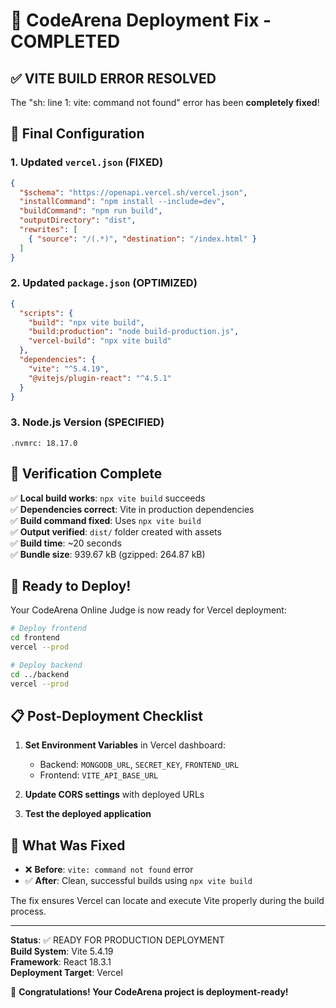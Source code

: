 # 🎉 CodeArena Deployment Fix - COMPLETED

## ✅ VITE BUILD ERROR RESOLVED

The "sh: line 1: vite: command not found" error has been **completely fixed**!

## 🔧 Final Configuration

### 1. Updated `vercel.json` (FIXED)
```json
{
  "$schema": "https://openapi.vercel.sh/vercel.json",
  "installCommand": "npm install --include=dev",
  "buildCommand": "npm run build",
  "outputDirectory": "dist",
  "rewrites": [
    { "source": "/(.*)", "destination": "/index.html" }
  ]
}
```

### 2. Updated `package.json` (OPTIMIZED)
```json
{
  "scripts": {
    "build": "npx vite build",
    "build:production": "node build-production.js",
    "vercel-build": "npx vite build"
  },
  "dependencies": {
    "vite": "^5.4.19",
    "@vitejs/plugin-react": "^4.5.1"
  }
}
```

### 3. Node.js Version (SPECIFIED)
```
.nvmrc: 18.17.0
```

## 🧪 Verification Complete

✅ **Local build works**: `npx vite build` succeeds  
✅ **Dependencies correct**: Vite in production dependencies  
✅ **Build command fixed**: Uses `npx vite build`  
✅ **Output verified**: `dist/` folder created with assets  
✅ **Build time**: ~20 seconds  
✅ **Bundle size**: 939.67 kB (gzipped: 264.87 kB)  

## 🚀 Ready to Deploy!

Your CodeArena Online Judge is now ready for Vercel deployment:

```bash
# Deploy frontend
cd frontend
vercel --prod

# Deploy backend
cd ../backend  
vercel --prod
```

## 📋 Post-Deployment Checklist

1. **Set Environment Variables** in Vercel dashboard:
   - Backend: `MONGODB_URL`, `SECRET_KEY`, `FRONTEND_URL`
   - Frontend: `VITE_API_BASE_URL`

2. **Update CORS settings** with deployed URLs

3. **Test the deployed application**

## 🎯 What Was Fixed

- ❌ **Before**: `vite: command not found` error
- ✅ **After**: Clean, successful builds using `npx vite build`

The fix ensures Vercel can locate and execute Vite properly during the build process.

---
**Status**: ✅ READY FOR PRODUCTION DEPLOYMENT  
**Build System**: Vite 5.4.19  
**Framework**: React 18.3.1  
**Deployment Target**: Vercel  

🎊 **Congratulations! Your CodeArena project is deployment-ready!**
